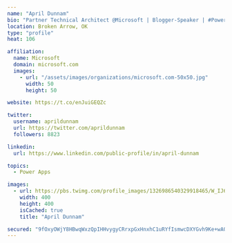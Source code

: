 ```yaml
---
name: "April Dunnam"
bio: "Partner Technical Architect @Microsoft | Blogger-Speaker | #PowerApps, #PowerAutomate, #Office365, #SharePoint | #WIT | #Karaoke Queen"
location: Broken Arrow, OK
type: "profile"
heat: 106

affiliation:
  name: Microsoft
  domain: microsoft.com
  images:
    - url: "/assets/images/organizations/microsoft.com-50x50.jpg"
      width: 50
      height: 50

website: https://t.co/enJuiGEQZc

twitter:
  username: aprildunnam
  url: https://twitter.com/aprildunnam
  followers: 8823

linkedin:
  url: https://www.linkedin.com/public-profile/in/april-dunnam

topics:
  - Power Apps

images:
  - url: https://pbs.twimg.com/profile_images/1326986540329918465/W_IJ6Ih2_400x400.jpg
    width: 400
    height: 400
    isCached: true
    title: "April Dunnam"

secured: "9fOxyOWjY8HBwqWxzQpIHHvygyCRrxpGxHnxhC1uRYfIsmwcDXYGvh9Ke+wAOV5ewZcgtFyeabl0vP2Ji1XqKYfsm0JWIlZF1czrC8LD0bSjw4uCa5zL7DdnRR1vcaIKueGD9Uk0FJiMH36csDgoXCjAtr5IRk0OnYgeGLQAMgYRb2Zs4iAzzgUvwjVpOdB5ZptaxRDf+ja2/mayd5cC0T7lDQEySUM3DerY91I3MBLt87Vp+mgLRJQYAsL/nKkZhhGlAUTNIkEvbaDMjARLueOTDWkdf3Upy/9/nFPDKFROdF4nS5rPfGabw2y89+xIkjR5h+rZbqAzsuPAq+87bQi10jb7JdJDL7SnXiIdujH8zzMj9xuVA/JKqRDwdm+zVXIhBjuabIVTVSXh+niQV3CgZL1SKye3enT3kTnoMPs=;KkKx2hz53NF7+mD+Y3ZvTg=="
---
```


